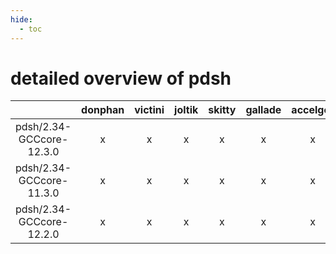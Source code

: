 ```yaml
---
hide:
  - toc
---
```


detailed overview of pdsh
=========================

| |donphan|victini|joltik|skitty|gallade|accelgor|swalot|doduo|
| :---: | :---: | :---: | :---: | :---: | :---: | :---: | :---: | :---: |
|pdsh/2.34-GCCcore-12.3.0|x|x|x|x|x|x|x|x|
|pdsh/2.34-GCCcore-11.3.0|x|x|x|x|x|x|x|x|
|pdsh/2.34-GCCcore-12.2.0|x|x|x|x|x|x|x|x|
